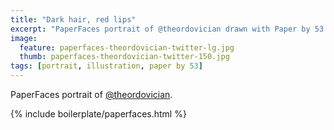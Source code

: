 ```yaml
---
title: "Dark hair, red lips"
excerpt: "PaperFaces portrait of @theordovician drawn with Paper by 53 on an iPad."
image: 
  feature: paperfaces-theordovician-twitter-lg.jpg
  thumb: paperfaces-theordovician-twitter-150.jpg
tags: [portrait, illustration, paper by 53]
---
```


PaperFaces portrait of [@theordovician](http://twitter.com/theordovician).

{% include boilerplate/paperfaces.html %}